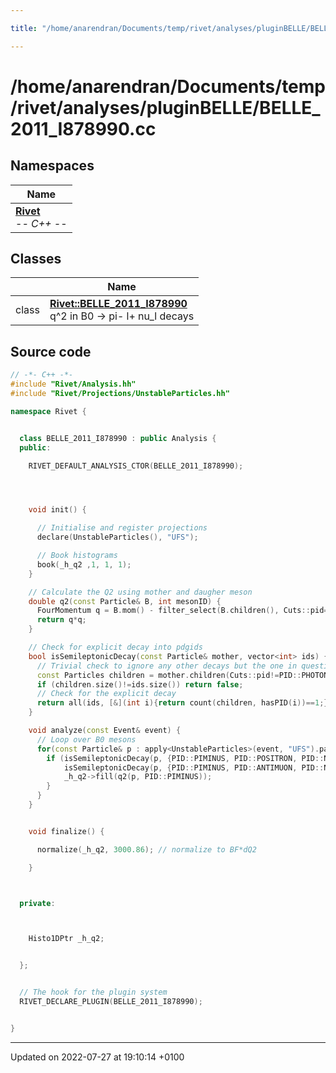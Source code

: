 ```yaml
---

title: "/home/anarendran/Documents/temp/rivet/analyses/pluginBELLE/BELLE_2011_I878990.cc"

---
```


# /home/anarendran/Documents/temp/rivet/analyses/pluginBELLE/BELLE_2011_I878990.cc



## Namespaces

| Name           |
| -------------- |
| **[Rivet](http://example.org/namespaces/namespacerivet/)** <br>-*- C++ -*-  |

## Classes

|                | Name           |
| -------------- | -------------- |
| class | **[Rivet::BELLE_2011_I878990](http://example.org/classes/classrivet_1_1belle__2011__i878990/)** <br>q^2 in B0 -> pi- l+ nu_l decays  |




## Source code

```cpp
// -*- C++ -*-
#include "Rivet/Analysis.hh"
#include "Rivet/Projections/UnstableParticles.hh"

namespace Rivet {


  class BELLE_2011_I878990 : public Analysis {
  public:

    RIVET_DEFAULT_ANALYSIS_CTOR(BELLE_2011_I878990);




    void init() {

      // Initialise and register projections
      declare(UnstableParticles(), "UFS");

      // Book histograms
      book(_h_q2 ,1, 1, 1);
    }

    // Calculate the Q2 using mother and daugher meson
    double q2(const Particle& B, int mesonID) {
      FourMomentum q = B.mom() - filter_select(B.children(), Cuts::pid==mesonID)[0];
      return q*q;
    }

    // Check for explicit decay into pdgids
    bool isSemileptonicDecay(const Particle& mother, vector<int> ids) {
      // Trivial check to ignore any other decays but the one in question modulo photons
      const Particles children = mother.children(Cuts::pid!=PID::PHOTON);
      if (children.size()!=ids.size()) return false;
      // Check for the explicit decay
      return all(ids, [&](int i){return count(children, hasPID(i))==1;});
    }

    void analyze(const Event& event) {
      // Loop over B0 mesons 
      for(const Particle& p : apply<UnstableParticles>(event, "UFS").particles(Cuts::pid==PID::B0)) {
        if (isSemileptonicDecay(p, {PID::PIMINUS, PID::POSITRON, PID::NU_E}) ||
            isSemileptonicDecay(p, {PID::PIMINUS, PID::ANTIMUON, PID::NU_MU})) {
            _h_q2->fill(q2(p, PID::PIMINUS));
        }
      }
    }


    void finalize() {

      normalize(_h_q2, 3000.86); // normalize to BF*dQ2

    }



  private:



    Histo1DPtr _h_q2;


  };


  // The hook for the plugin system
  RIVET_DECLARE_PLUGIN(BELLE_2011_I878990);


}
```


-------------------------------

Updated on 2022-07-27 at 19:10:14 +0100
